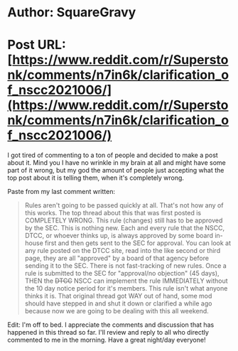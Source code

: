 # Author: SquareGravy
# Post URL: [https://www.reddit.com/r/Superstonk/comments/n7in6k/clarification_of_nscc2021006/](https://www.reddit.com/r/Superstonk/comments/n7in6k/clarification_of_nscc2021006/)


I got tired of commenting to a ton of people and decided to make a post about it. Mind you I have no wrinkle in my brain at all and might have some part of it wrong, but my god the amount of people just accepting what the top post about it is telling them, when it's completely wrong.

Paste from my last comment written:

>Rules aren't going to be passed quickly at all. That's not how any of this works. The top thread about this that was first posted is COMPLETELY WRONG. This rule (changes) still has to be approved by the SEC. This is nothing new. Each and every rule that the NSCC, DTCC, or whoever thinks up, is always approved by some board in-house first and then gets sent to the SEC for approval. You can look at any rule posted on the DTCC site, read into the like second or third page, they are all "approved" by a board of that agency before sending it to the SEC. There is not fast-tracking of new rules. Once a rule is submitted to the SEC for "approval/no objection" (45 days), THEN the ~~DTCC~~ NSCC can implement the rule IMMEDIATELY without the 10 day notice period for it's members. This rule isn't what anyone thinks it is. That original thread got WAY out of hand, some mod should have stepped in and shut it down or clarified a while ago because now we are going to be dealing with this all weekend.

Edit: I'm off to bed. I appreciate the comments and discussion that has happened in this thread so far. I'll review and reply to all who directly commented to me in the morning. Have a great night/day everyone!